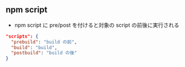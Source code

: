 ## npm script
- npm script に pre/post を付けると対象の script の前後に実行される

```json
"scripts": {
  "prebuild": "build の前",
  "build": "build",
  "postbuild": "build の後"
}
```
